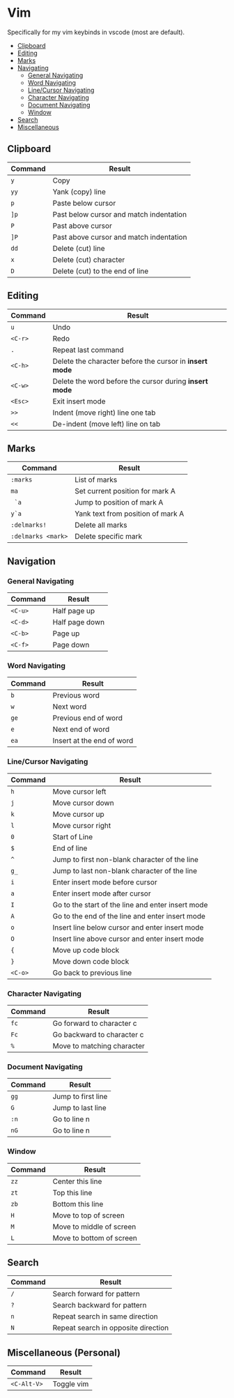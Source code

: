 # Vim  

Specifically for my vim keybinds in vscode (most are default).  

- [Clipboard](#clipboard)
- [Editing](#editing)
- [Marks](#marks)
- [Navigating](#navigating)
    * [General Navigating](#general-navigating)
    * [Word Navigating](#word-navigating)
    * [Line/Cursor Navigating](#linecursor-navigating)
    * [Character Navigating](#character-navigating)
    * [Document Navigating](#document-navigating)
    * [Window](#window) 
- [Search](#search)
- [Miscellaneous](#miscellaneous-personal)

## Clipboard
| Command | Result                                      |
|---------|---------------------------------------------|
| `y`     | Copy                                        |
| `yy`    | Yank (copy) line                            |
| `p`     | Paste below cursor                          |
| `]p`    | Past below cursor and match indentation     |
| `P`     | Past above cursor                           |
| `]P`    | Past above cursor and match indentation     |  
| `dd`    | Delete (cut) line                           |
| `x`     | Delete (cut) character                      |    
| `D`     | Delete (cut) to the end of line             |

## Editing
| Command   | Result                                                            |
|-----------|-------------------------------------------------------------------|
| `u`       | Undo                                                              |
| `<C-r>`   | Redo                                                              |
| `.`       | Repeat last command                                               |
| `<C-h>`   | Delete the character before the cursor in **insert mode**         |
| `<C-w>`   | Delete the word before the cursor during **insert mode**          | 
| `<Esc>`   | Exit insert mode                                                  |       
| `>>`      | Indent (move right) line one tab                                  |
| `<<`      | De-indent (move left) line on tab                                 |  

## Marks 
| Command               | Result                                |    
|-----------------------|---------------------------------------|
| `:marks`              | List of marks                         |
| `ma`                  | Set current position for mark A       |
| `` `a``               | Jump to position of mark A            |
| ``y`a``               | Yank text from position of mark A     |  
| `:delmarks!`          | Delete all marks                      |
| `:delmarks <mark>`    | Delete specific mark                  |

## Navigation  
### General Navigating 
| Command | Result                           |
|---------|----------------------------------|
| `<C-u>` | Half page up                     |
| `<C-d>` | Half page down                   |
| `<C-b>` | Page up                          |
| `<C-f>` | Page down                        |

### Word Navigating 
| Command | Result                      |
|---------|-----------------------------|
| `b`     | Previous word               |
| `w`     | Next word                   |
| `ge`    | Previous end of word        |
| `e`     | Next end of word            |
| `ea`    | Insert at the end of word   |

### Line/Cursor Navigating  
| Command | Result                                              |
|---------|-----------------------------------------------------|
| `h`     | Move cursor left                                    |
| `j`     | Move cursor down                                    |
| `k`     | Move cursor up                                      |
| `l`     | Move cursor right                                   |
| `0`     | Start of Line                                       |
| `$`     | End of line                                         |
| `^`     | Jump to first non-blank character of the line       |
| `g_`    | Jump to last non-blank character of the line        |
| `i`     | Enter insert mode before cursor                     |
| `a`     | Enter insert mode after cursor                      |
| `I`     | Go to the start of the line and enter insert mode   |
| `A`     | Go to the end of the line and enter insert mode     |
| `o`     | Insert line below cursor and enter insert mode      |
| `O`     | Insert line above cursor and enter insert mode      |
| `{`     | Move up code block                                  |
| `}`     | Move down code block                                |   
| `<C-o>` | Go back to previous line                            |
 
### Character Navigating  
| Command | Result                      |
|---------|-----------------------------|
| `fc`    | Go forward to character c   |
| `Fc`    | Go backward to character c  |
| `%`     | Move to matching character  |

### Document Navigating  
| Command | Result               |
|---------|----------------------|
| `gg`    | Jump to first line   |
| `G`     | Jump to last line    |
| `:n`    | Go to line n         |
| `nG`    | Go to line n         |

### Window
| Command | Result                  |
|---------|-------------------------|
| `zz`    | Center this line        |
| `zt`    | Top this line           |
| `zb`    | Bottom this line        |
| `H`     | Move to top of screen   |
| `M`     | Move to middle of screen|
| `L`     | Move to bottom of screen|

## Search 
| Command           | Result                                |
|-------------------|---------------------------------------|
| `/`               | Search forward for pattern            |                    
| `?`               | Search backward for pattern           |                                       
| `n`               | Repeat search in same direction       |
| `N`               | Repeat search in opposite direction   | 

## Miscellaneous (Personal)
| Command       | Result        |
|---------------|---------------|
| `<C-Alt-V>`   | Toggle vim    |
